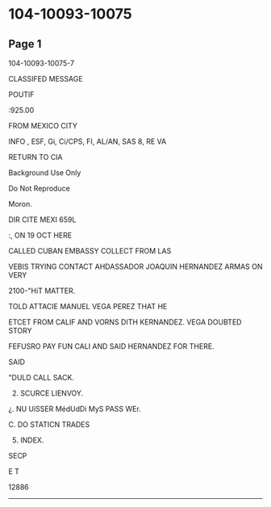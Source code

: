 # 104-10093-10075

## Page 1

104-10093-10075-7

CLASSIFED MESSAGE

POUTIF

:925.00

FROM MEXICO CITY

INFO , ESF, Gi, Ci/CPS, FI, AL/AN, SAS 8, RE VA

RETURN TO CIA

Background Use Only

Do Not Reproduce

Moron.

DIR CITE MEXI 659L

:, ON 19 OCT HERE

CALLED CUBAN EMBASSY COLLECT FROM LAS

VEBIS TRYING CONTACT AHDASSADOR JOAQUIN HERNANDEZ ARMAS ON VERY

2100-"HiT MATTER.

TOLD ATTACIE MANUEL VEGA PEREZ THAT HE

ETCET FROM CALIF AND VORNS DITH KERNANDEZ. VEGA DOUBTED STORY

FEFUSRO PAY FUN CALI AND SAID HERNANDEZ FOR THERE.

SAID

"DULD CALL SACK.

2. SCURCE LIENVOY.

¿. NU UiSSER MédUdDi MyS PASS WEr.

C. DO STATICN TRADES

5. INDEX.

SECP

E T

12886

---

